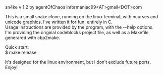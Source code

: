 sn4ke v 1.2 by  agentOfChaos  informaniac99&lt;AT&gt;gmail&lt;DOT&gt;com<br>

This is a small snake clone, running on the linux terminal, with ncurses and unicode graphics.
I've written it for fun, entirely in C.<br>
Usage instructions are provided by the program, with the --help options.<br>
I'm providing the original codeblocks project file, as well as a Makefile generared with cbp2make.<br>

Quick start:<br>
$ make release<br>

It's designed for the linux environment, but I don't exclude future ports.<br>
Enjoy!
